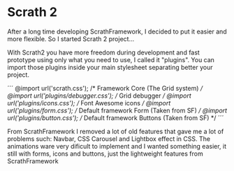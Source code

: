 # Scrath 2

After a long time developing ScrathFramework, I decided to put it easier and more flexible.
So I started Scrath 2 project...

With Scrath2 you have more freedom during development and fast prototype using only what you need to use, I called it "plugins". You can import those plugins inside your main stylesheet separating better your project.

´´´
@import url('scrath.css'); /* Framework Core (The Grid system) */
@import url('plugins/debugger.css'); /* Grid debugger */
@import url('plugins/icons.css'); /* Font Awesome icons */
@import url('plugins/form.css'); /* Default framework Form (Taken from SF) */
@import url('plugins/button.css'); /* Default framework Buttons (Taken from SF) */
´´´

From ScrathFramework I removed a lot of old features that gave me a lot of problems such: Navbar, CSS Carousel and Lightbox effect in CSS. The animations ware very dificult to implement and I wanted something easier, it still with forms, icons and buttons, just the lightweight features from ScrathFramework